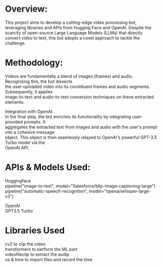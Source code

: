 # Overview:  
This project aims to develop a cutting-edge video processing bot, leveraging libraries and APIs  from Hugging Face and OpenAI. Despite the scarcity of open-source Large Language Models (LLMs) that  directly convert video to text, this bot adopts a novel approach to tackle the challenge.  
  
# Methodology:  
Videos are fundamentally a blend of images (frames) and audio. Recognizing this, the bot dissects  
the user-uploaded video into its constituent frames and audio segments. Subsequently, it applies  
image-to-text and audio-to-text conversion techniques on these extracted elements.

Integration with OpenAI:  
In the final step, the bot enriches its functionality by integrating user-provided prompts. It  
aggregates the extracted text from images and audio with the user's prompt into a cohesive message  
object. This object is then seamlessly relayed to OpenAI's powerful GPT-3.5 Turbo model via the  
OpenAI API.

# APIs & Models Used:  
Huggingface  
pipeline("image-to-text", model="Salesforce/blip-image-captioning-large")  
pipeline("automatic-speech-recognition", model="openai/whisper-large-v3")  

OpenAI  
GPT3.5 Turbo  

# Libraries Used
cv2 to clip the video  
transformers to perform the ML part  
videofileclip to extract the audip  
os & time to import files and record the time  
